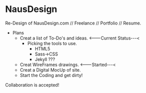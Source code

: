 # NausDesign
Re-Design of NausDesign.com // Freelance // Portfolio // Resume.

- Plans
  - Creat a list of To-Do's and ideas.  <---Current Status---<
    - Picking the tools to use.
      - HTML5
      - Sass->CSS
      - Jekyll ???
  - Creat WireFrames drawings.  <---Started---<
  - Creat a Digital MocUp of site.
  - Start the Coding and get dirty!
  

Collaboration is accepted!

